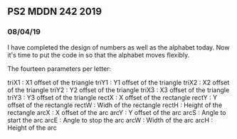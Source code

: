## PS2 MDDN 242 2019

### 08/04/19

I have completed the design of numbers as well as the alphabet today. Now it's time to put the code in so that the alphabet moves flexibly.



The fourteen parameters per letter:

triX1 : X1 offset of the triangle
triY1 : Y1 offset of the triangle
triX2 : X2 offset of the triangle
triY2 : Y2 offset of the triangle
triX3 : X3 offset of the triangle
triY3 : Y3 offset of the triangle
rectX : X offset of the rectangle
rectY : Y offset of the rectangle
rectW : Widh of the rectangle
rectH : Height of the rectangle
arcX : X offset of the arc
arcY : Y offset of the arc
arcS : Angle to start the arc
arcE : Angle to stop the arc
arcW : Width of the arc
arcH : Height of the arc